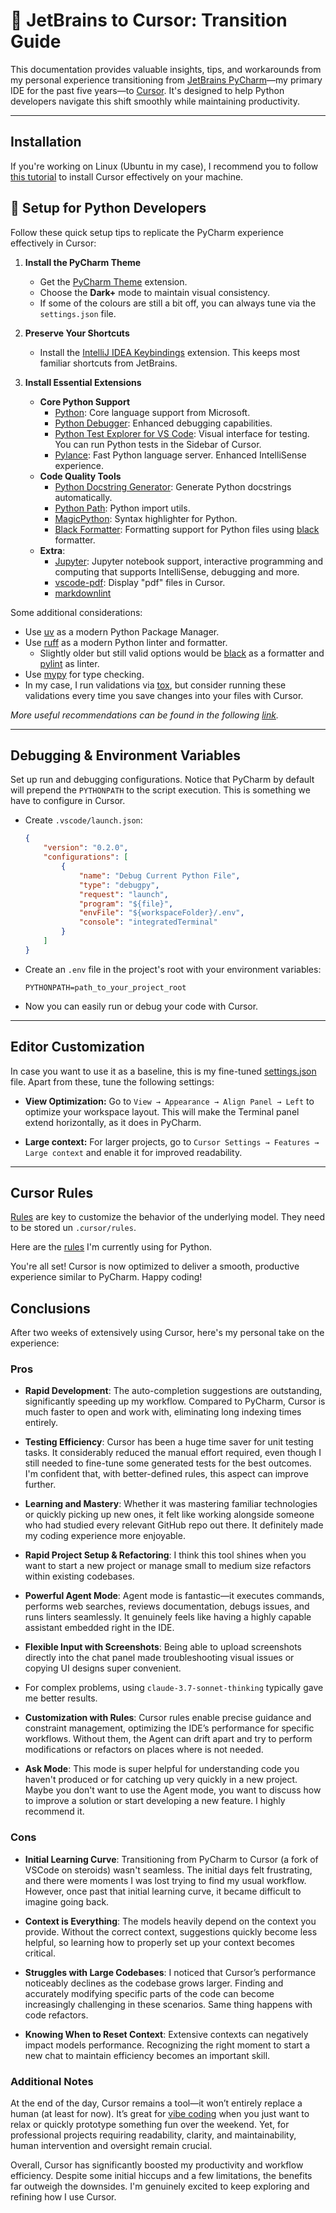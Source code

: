 # 🚀 JetBrains to Cursor: Transition Guide

This documentation provides valuable insights, tips, and workarounds from my personal experience transitioning from [JetBrains PyCharm](https://www.jetbrains.com/pycharm/)—my primary IDE for the past five years—to [Cursor](https://www.cursor.com/). It's designed to help Python developers navigate this shift smoothly while maintaining productivity.

---

## Installation

If you're working on Linux (Ubuntu in my case), I recommend you to follow [this tutorial](https://forum.cursor.com/t/tutorial-install-cursor-permanently-when-appimage-install-didnt-work-on-linux/7712) to install Cursor effectively on your machine.

## 🐍 Setup for Python Developers

Follow these quick setup tips to replicate the PyCharm experience effectively in Cursor:

1. **Install the PyCharm Theme**
   - Get the [PyCharm Theme](https://marketplace.visualstudio.com/items?itemName=nicohlr.pycharm) extension.
   - Choose the **Dark+** mode to maintain visual consistency.
   - If some of the colours are still a bit off, you can always tune via the `settings.json` file.

2. **Preserve Your Shortcuts**
   - Install the [IntelliJ IDEA Keybindings](https://marketplace.visualstudio.com/items?itemName=k--kato.intellij-idea-keybindings) extension. This keeps most familiar shortcuts from JetBrains.

3. **Install Essential Extensions**
    - **Core Python Support**
        - [Python](https://marketplace.visualstudio.com/items?itemName=ms-python.python): Core language support from Microsoft.
        - [Python Debugger](https://marketplace.visualstudio.com/items?itemName=ms-python.debugpy): Enhanced debugging capabilities.
        - [Python Test Explorer for VS Code](https://marketplace.visualstudio.com/items?itemName=LittleFoxTeam.vscode-python-test-adapter): Visual interface for testing. You can run Python tests in the Sidebar of Cursor.
        - [Pylance](https://marketplace.visualstudio.com/items?itemName=ms-python.vscode-pylance): Fast Python language server. Enhanced IntelliSense experience.
    - **Code Quality Tools**
        - [Python Docstring Generator](https://marketplace.visualstudio.com/items?itemName=njpwerner.autodocstring): Generate Python docstrings automatically.
        - [Python Path](https://marketplace.visualstudio.com/items?itemName=mgesbert.python-path): Python import utils.
        - [MagicPython](https://marketplace.visualstudio.com/items?itemName=magicstack.MagicPython): Syntax highlighter for Python.
        - [Black Formatter](https://marketplace.visualstudio.com/items?itemName=ms-python.black-formatter): Formatting support for Python files using [black](https://github.com/psf/black) formatter.
    - **Extra**:
        - [Jupyter](https://marketplace.visualstudio.com/items?itemName=ms-toolsai.jupyter): Jupyter notebook support, interactive programming and computing that supports IntelliSense, debugging and more.
        - [vscode-pdf](https://marketplace.visualstudio.com/items?itemName=tomoki1207.pdf): Display "pdf" files in Cursor.
        - [markdownlint](https://marketplace.visualstudio.com/items?itemName=DavidAnson.vscode-markdownlint)

Some additional considerations:

- Use [uv](https://github.com/astral-sh/uv) as a modern Python Package Manager.
- Use [ruff](https://github.com/astral-sh/ruff) as a modern Python linter and formatter.
  - Slightly older but still valid options would be [black](https://github.com/psf/black) as a formatter and [pylint](https://pypi.org/project/pylint/) as linter.
- Use [mypy](https://github.com/python/mypy) for type checking.
- In my case, I run validations via [tox](https://tox.wiki/en/latest/installation.html), but consider running these validations every time you save changes into your files with Cursor.

_More useful recommendations can be found in the following [link](https://docs.cursor.com/guides/languages/python)._

---

## Debugging & Environment Variables

Set up run and debugging configurations. Notice that PyCharm by default will prepend the `PYTHONPATH` to the script execution. This is something we have to configure in Cursor.

- Create `.vscode/launch.json`:

    ```json
    {
        "version": "0.2.0",
        "configurations": [
            {
                "name": "Debug Current Python File",
                "type": "debugpy",
                "request": "launch",
                "program": "${file}",
                "envFile": "${workspaceFolder}/.env",
                "console": "integratedTerminal"
            }
        ]
    }
    ```

- Create an `.env` file in the project's root with your environment variables:

    ```
    PYTHONPATH=path_to_your_project_root
    ```

- Now you can easily run or debug your code with Cursor.

---

## Editor Customization

In case you want to use it as a baseline, this is my fine-tuned [settings.json](./my_settings.json) file. Apart from these, tune the following settings:

- **View Optimization:** Go to `View → Appearance → Align Panel → Left` to optimize your workspace layout. This will make the Terminal panel extend horizontally, as it does in PyCharm.

- **Large context:** For larger projects, go to `Cursor Settings → Features → Large context` and enable it for improved readability.

---

## Cursor Rules

[Rules](https://docs.cursor.com/context/rules-for-ai) are key to customize the behavior of the underlying model. They need to be stored un `.cursor/rules`.

Here are the [rules](./python_rules.mcd) I'm currently using for Python.

You're all set! Cursor is now optimized to deliver a smooth, productive experience similar to PyCharm. Happy coding!

## Conclusions

After two weeks of extensively using Cursor, here's my personal take on the experience:

### Pros

- **Rapid Development**: The auto-completion suggestions are outstanding, significantly speeding up my workflow. Compared to PyCharm, Cursor is much faster to open and work with, eliminating long indexing times entirely.

- **Testing Efficiency**: Cursor has been a huge time saver for unit testing tasks. It considerably reduced the manual effort required, even though I still needed to fine-tune some generated tests for the best outcomes. I'm confident that, with better-defined rules, this aspect can improve further.

- **Learning and Mastery**: Whether it was mastering familiar technologies or quickly picking up new ones, it felt like working alongside someone who had studied every relevant GitHub repo out there. It definitely made my coding experience more enjoyable.

- **Rapid Project Setup & Refactoring**: I think this tool shines when you want to start a new project or manage small to medium size refactors within existing codebases.

- **Powerful Agent Mode**: Agent mode is fantastic—it executes commands, performs web searches, reviews documentation, debugs issues, and runs linters seamlessly. It genuinely feels like having a highly capable assistant embedded right in the IDE.

- **Flexible Input with Screenshots**: Being able to upload screenshots directly into the chat panel made troubleshooting visual issues or copying UI designs super convenient.

- For complex problems, using `claude-3.7-sonnet-thinking` typically gave me better results.

- **Customization with Rules**: Cursor rules enable precise guidance and constraint management, optimizing the IDE’s performance for specific workflows. Without them, the Agent can drift apart and try to perform modifications or refactors on places where is not needed.

- **Ask Mode**: This mode is super helpful for understanding code you haven't produced or for catching up very quickly in a new project. Maybe you don't want to use the Agent mode, you want to discuss how to improve a solution or start developing a new feature. I highly recommend it.

### Cons

- **Initial Learning Curve**: Transitioning from PyCharm to Cursor (a fork of VSCode on steroids) wasn't seamless. The initial days felt frustrating, and there were moments I was lost trying to find my usual workflow. However, once past that initial learning curve, it became difficult to imagine going back.

- **Context is Everything**: The models heavily depend on the context you provide. Without the correct context, suggestions quickly become less helpful, so learning how to properly set up your context becomes critical.

- **Struggles with Large Codebases**: I noticed that Cursor’s performance noticeably declines as the codebase grows larger. Finding and accurately modifying specific parts of the code can become increasingly challenging in these scenarios. Same thing happens with code refactors.

- **Knowing When to Reset Context**: Extensive contexts can negatively impact models performance. Recognizing the right moment to start a new chat to maintain efficiency becomes an important skill.

### Additional Notes

At the end of the day, Cursor remains a tool—it won’t entirely replace a human (at least for now). It’s great for [vibe coding](https://en.wikipedia.org/wiki/Vibe_coding) when you just want to relax or quickly prototype something fun over the weekend. Yet, for professional projects requiring readability, clarity, and maintainability, human intervention and oversight remain crucial.

Overall, Cursor has significantly boosted my productivity and workflow efficiency. Despite some initial hiccups and a few limitations, the benefits far outweigh the downsides. I'm genuinely excited to keep exploring and refining how I use Cursor.
